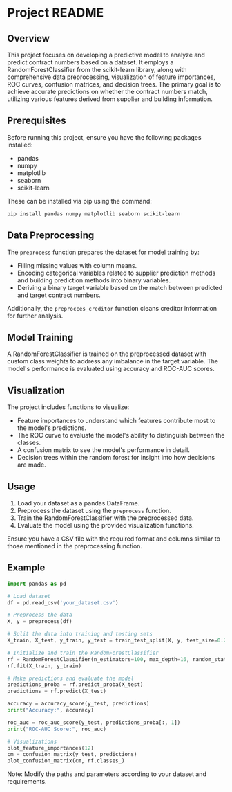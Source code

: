 # Project README

## Overview

This project focuses on developing a predictive model to analyze and predict contract numbers based on a dataset. It employs a RandomForestClassifier from the scikit-learn library, along with comprehensive data preprocessing, visualization of feature importances, ROC curves, confusion matrices, and decision trees. The primary goal is to achieve accurate predictions on whether the contract numbers match, utilizing various features derived from supplier and building information.

## Prerequisites

Before running this project, ensure you have the following packages installed:

- pandas
- numpy
- matplotlib
- seaborn
- scikit-learn

These can be installed via pip using the command:

```bash
pip install pandas numpy matplotlib seaborn scikit-learn
```

## Data Preprocessing

The `preprocess` function prepares the dataset for model training by:

- Filling missing values with column means.
- Encoding categorical variables related to supplier prediction methods and building prediction methods into binary variables.
- Deriving a binary target variable based on the match between predicted and target contract numbers.

Additionally, the `preprocces_creditor` function cleans creditor information for further analysis.

## Model Training

A RandomForestClassifier is trained on the preprocessed dataset with custom class weights to address any imbalance in the target variable. The model's performance is evaluated using accuracy and ROC-AUC scores.

## Visualization

The project includes functions to visualize:

- Feature importances to understand which features contribute most to the model's predictions.
- The ROC curve to evaluate the model's ability to distinguish between the classes.
- A confusion matrix to see the model's performance in detail.
- Decision trees within the random forest for insight into how decisions are made.

## Usage

1. Load your dataset as a pandas DataFrame.
2. Preprocess the dataset using the `preprocess` function.
3. Train the RandomForestClassifier with the preprocessed data.
4. Evaluate the model using the provided visualization functions.

Ensure you have a CSV file with the required format and columns similar to those mentioned in the preprocessing function. 

## Example

```python
import pandas as pd

# Load dataset
df = pd.read_csv('your_dataset.csv')

# Preprocess the data
X, y = preprocess(df)

# Split the data into training and testing sets
X_train, X_test, y_train, y_test = train_test_split(X, y, test_size=0.2, random_state=2)

# Initialize and train the RandomForestClassifier
rf = RandomForestClassifier(n_estimators=100, max_depth=16, random_state=42, class_weight={0: 9, 1: 1})
rf.fit(X_train, y_train)

# Make predictions and evaluate the model
predictions_proba = rf.predict_proba(X_test)
predictions = rf.predict(X_test)

accuracy = accuracy_score(y_test, predictions)
print("Accuracy:", accuracy)

roc_auc = roc_auc_score(y_test, predictions_proba[:, 1])
print("ROC-AUC Score:", roc_auc)

# Visualizations
plot_feature_importances(12)
cm = confusion_matrix(y_test, predictions)
plot_confusion_matrix(cm, rf.classes_)
```

Note: Modify the paths and parameters according to your dataset and requirements.
